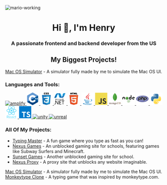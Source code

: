 ![mario-working](https://github.com/user-attachments/assets/a836aa23-1f1e-4c54-a0cb-1aede24c7706)
<h1 align="center">Hi 👋, I'm Henry</h1>
<h3 align="center">A passionate frontend and backend developer from the US</h3>

<h3 align="center">
  <h2 align="center">My Biggest Projects!</h2>
  <a href="https://github.com/henrymie/mac-os-simulation" target="_blank">Mac OS Simulator</a> 
  - A simulator fully made by me to simulate the Mac OS UI.
</h3>

<h3 align="left">Languages and Tools:</h3>
<p align="left">
  <a href="https://aws.amazon.com/amplify/" target="_blank" rel="noreferrer">
    <img src="https://docs.amplify.aws/assets/logo-dark.svg" alt="amplify" width="40" height="40"/>
  </a>
  <a href="https://www.w3schools.com/cpp/" target="_blank" rel="noreferrer">
    <img src="https://raw.githubusercontent.com/devicons/devicon/master/icons/cplusplus/cplusplus-original.svg" alt="cplusplus" width="40" height="40"/>
  </a>
  <a href="https://www.w3schools.com/css/" target="_blank" rel="noreferrer">
    <img src="https://raw.githubusercontent.com/devicons/devicon/master/icons/css3/css3-original-wordmark.svg" alt="css3" width="40" height="40"/>
  </a>
  <a href="https://dotnet.microsoft.com/" target="_blank" rel="noreferrer">
    <img src="https://raw.githubusercontent.com/devicons/devicon/master/icons/dot-net/dot-net-original-wordmark.svg" alt="dotnet" width="40" height="40"/>
  </a>
  <a href="https://www.w3.org/html/" target="_blank" rel="noreferrer">
    <img src="https://raw.githubusercontent.com/devicons/devicon/master/icons/html5/html5-original-wordmark.svg" alt="html5" width="40" height="40"/>
  </a>
  <a href="https://www.java.com" target="_blank" rel="noreferrer">
    <img src="https://raw.githubusercontent.com/devicons/devicon/master/icons/java/java-original.svg" alt="java" width="40" height="40"/>
  </a>
  <a href="https://developer.mozilla.org/en-US/docs/Web/JavaScript" target="_blank" rel="noreferrer">
    <img src="https://raw.githubusercontent.com/devicons/devicon/master/icons/javascript/javascript-original.svg" alt="javascript" width="40" height="40"/>
  </a>
  <a href="https://www.mongodb.com/" target="_blank" rel="noreferrer">
    <img src="https://raw.githubusercontent.com/devicons/devicon/master/icons/mongodb/mongodb-original-wordmark.svg" alt="mongodb" width="40" height="40"/>
  </a>
  <a href="https://nodejs.org" target="_blank" rel="noreferrer">
    <img src="https://raw.githubusercontent.com/devicons/devicon/master/icons/nodejs/nodejs-original-wordmark.svg" alt="nodejs" width="40" height="40"/>
  </a>
  <a href="https://www.php.net" target="_blank" rel="noreferrer">
    <img src="https://raw.githubusercontent.com/devicons/devicon/master/icons/php/php-original.svg" alt="php" width="40" height="40"/>
  </a>
  <a href="https://www.python.org" target="_blank" rel="noreferrer">
    <img src="https://raw.githubusercontent.com/devicons/devicon/master/icons/python/python-original.svg" alt="python" width="40" height="40"/>
  </a>
  <a href="https://reactjs.org/" target="_blank" rel="noreferrer">
    <img src="https://raw.githubusercontent.com/devicons/devicon/master/icons/react/react-original-wordmark.svg" alt="react" width="40" height="40"/>
  </a>
  <a href="https://www.typescriptlang.org/" target="_blank" rel="noreferrer">
    <img src="https://raw.githubusercontent.com/devicons/devicon/master/icons/typescript/typescript-original.svg" alt="typescript" width="40" height="40"/>
  </a>
  <a href="https://unity.com/" target="_blank" rel="noreferrer">
    <img src="https://www.vectorlogo.zone/logos/unity3d/unity3d-icon.svg" alt="unity" width="40" height="40"/>
  </a>
  <a href="https://unrealengine.com/" target="_blank" rel="noreferrer">
    <img src="https://raw.githubusercontent.com/kenangundogan/fontisto/036b7eca71aab1bef8e6a0518f7329f13ed62f6b/icons/svg/brand/unreal-engine.svg" alt="unreal" width="40" height="40"/>
  </a>
</p>

<h3 align="left">All Of My Projects:</h3>
<ul>
  <li>
    <a href="https://github.com/henrymie/Typing-Master" target="_blank">Typing Master</a> - A fun game where you type as fast as you can!
  </li>
  <li>
    <a href="https://henman12.dreamhosters.com/nexusgames.html" target="_blank">Nexus Games</a> - An unblocked gaming site for schools, featuring games like Subway Surfers and Minecraft.    
  </li>
  <li>
    <a href="https://henman12.dreamhosters.com/sunset.html" target="_blank">Sunset Games</a> - Another unblocked gaming site for school.
  </li>
  <li>
    <a href="https://henman12.dreamhosters.com/proxy.html" target="_blank">Nexus Proxy</a> - A proxy site that unblocks any website imaginable.      
  </li>
</ul>
    <a href="https://github.com/henrymie/mac-os-simulation" target="_blank">Mac OS Simulator</a> - A simulator fully made by me to simulate the Mac OS UI.   
  </li>
</ul>
    <a href="https://github.com/henrymie/Monkeytype-Clone/" target="_blank">Monkeytype Clone</a> - A typing game that was inspired by monkeytype.com.
  </li>
</ul>

